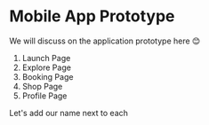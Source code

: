 # Mobile App Prototype

We will discuss on the application prototype here 😊

1. Launch Page
2. Explore Page
3. Booking Page
4. Shop Page
5. Profile Page

Let's add our name next to each 
